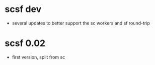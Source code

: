 # scsf dev


* several updates to better support the sc workers and sf round-trip

# scsf 0.02

* first version, split from sc

